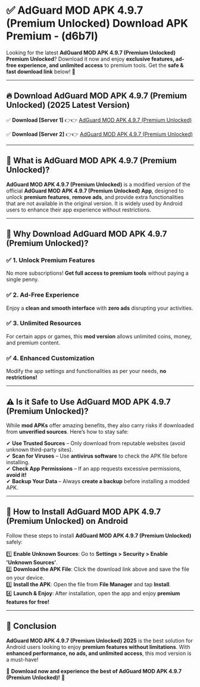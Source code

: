 
# ✅ AdGuard MOD APK 4.9.7 (Premium Unlocked) Download APK Premium -  (d6b7l) 

Looking for the latest **AdGuard MOD APK 4.9.7 (Premium Unlocked) Premium Unlocked**? Download it now and enjoy **exclusive features, ad-free experience, and unlimited access** to premium tools. Get the **safe & fast download link** below! 🚀

---

## 🔥 Download AdGuard MOD APK 4.9.7 (Premium Unlocked) (2025 Latest Version)

✅ **Download [Server 1]** 👉👉 [AdGuard MOD APK 4.9.7 (Premium Unlocked) ](https://apkcomod.com?title=AdGuard_MOD_APK_4.9.7_(Premium_Unlocked))  

✅ **Download [Server 2]** 👉👉 [AdGuard MOD APK 4.9.7 (Premium Unlocked) ](https://apkcomod.com?title=AdGuard_MOD_APK_4.9.7_(Premium_Unlocked))  


---

## 📌 What is AdGuard MOD APK 4.9.7 (Premium Unlocked)?

**AdGuard MOD APK 4.9.7 (Premium Unlocked)** is a modified version of the official **AdGuard MOD APK 4.9.7 (Premium Unlocked) App**, designed to unlock **premium features**, **remove ads**, and provide extra functionalities that are not available in the original version. It is widely used by Android users to enhance their app experience without restrictions.

---

## 🌟 Why Download AdGuard MOD APK 4.9.7 (Premium Unlocked)?

### ✅ 1. Unlock Premium Features
No more subscriptions! **Get full access to premium tools** without paying a single penny.

### ✅ 2. Ad-Free Experience
Enjoy a **clean and smooth interface** with **zero ads** disrupting your activities.

### ✅ 3. Unlimited Resources
For certain apps or games, this **mod version** allows unlimited coins, money, and premium content.

### ✅ 4. Enhanced Customization
Modify the app settings and functionalities as per your needs, **no restrictions!**

---

## ⚠️ Is it Safe to Use AdGuard MOD APK 4.9.7 (Premium Unlocked)?

While **mod APKs** offer amazing benefits, they also carry risks if downloaded from **unverified sources**. Here’s how to stay safe:

✔ **Use Trusted Sources** – Only download from reputable websites (avoid unknown third-party sites).  
✔ **Scan for Viruses** – Use **antivirus software** to check the APK file before installing.  
✔ **Check App Permissions** – If an app requests excessive permissions, **avoid it!**  
✔ **Backup Your Data** – Always **create a backup** before installing a modded APK.

---

## 📲 How to Install AdGuard MOD APK 4.9.7 (Premium Unlocked) on Android

Follow these steps to install **AdGuard MOD APK 4.9.7 (Premium Unlocked)** safely:

1️⃣ **Enable Unknown Sources**: Go to **Settings > Security > Enable 'Unknown Sources'**.  
2️⃣ **Download the APK File**: Click the download link above and save the file on your device.  
3️⃣ **Install the APK**: Open the file from **File Manager** and tap **Install**.  
4️⃣ **Launch & Enjoy**: After installation, open the app and enjoy **premium features for free!**

---

## 🚀 Conclusion

**AdGuard MOD APK 4.9.7 (Premium Unlocked) 2025** is the best solution for Android users looking to enjoy **premium features without limitations**. With **enhanced performance, no ads, and unlimited access**, this mod version is a must-have!

🔻 **Download now and experience the best of AdGuard MOD APK 4.9.7 (Premium Unlocked)!** 🔻

